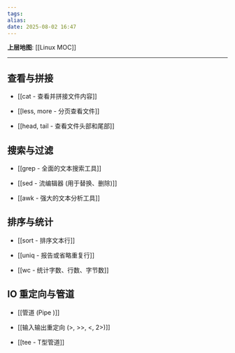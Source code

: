 ```yaml
---
tags: 
alias: 
date: 2025-08-02 16:47
---
```


**上层地图**: [[Linux MOC]]

---
## 查看与拼接

- [[cat - 查看并拼接文件内容]]

- [[less, more - 分页查看文件]]

- [[head, tail - 查看文件头部和尾部]]

## 搜索与过滤

- [[grep - 全面的文本搜索工具]]

- [[sed - 流编辑器 (用于替换、删除)]]

- [[awk - 强大的文本分析工具]]

## 排序与统计

- [[sort - 排序文本行]]

- [[uniq - 报告或省略重复行]]

- [[wc - 统计字数、行数、字节数]]

## IO 重定向与管道

- [[管道 (Pipe )]]

- [[输入输出重定向 (>, >>, <, 2>)]]

- [[tee - T型管道]]